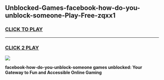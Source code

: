 
## Unblocked-Games-facebook-how-do-you-unblock-someone-Play-Free-zqxx1
<h3>
<a href="https://premium76.site?title=facebook-how-do-you-unblock-someone&ref=21A">CLICK TO PLAY</a></h3>
<hr>

<h3>
<a href="https://premium76.site?title=facebook-how-do-you-unblock-someone&ref=21A">CLICK 2 PLAY</a>
  
</h3>

<a href="https://premium76.site?title=facebook-how-do-you-unblock-someone&ref=21A"><img src="https://clearcache.store/games.png"></a>


**facebook-how-do-you-unblock-someone games unblocked: Your Gateway to Fun and Accessible Online Gaming**
